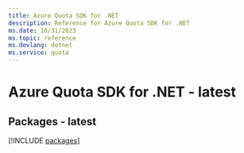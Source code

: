 ```yaml
---
title: Azure Quota SDK for .NET
description: Reference for Azure Quota SDK for .NET
ms.date: 10/31/2023
ms.topic: reference
ms.devlang: dotnet
ms.service: quota
---
```

# Azure Quota SDK for .NET - latest
## Packages - latest
[!INCLUDE [packages](quota-index.md)]